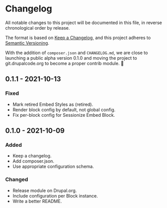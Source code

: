 # Changelog

All notable changes to this project will be documented in this file, in reverse chronological order by release.

The format is based on [Keep a Changelog](https://keepachangelog.com/en/1.0.0/),
and this project adheres to [Semantic Versioning](https://semver.org/spec/v2.0.0.html).

With the addition of `composer.json` and `CHANGELOG.md`, we are close
to launching a public alpha version 0.1.0 and moving the project to
git.drupalcode.org to become a proper contrib module. :tada:

## 0.1.1 - 2021-10-13

### Fixed

- Mark retired Embed Styles as (retired).
- Render block config by default, not global config.
- Fix per-block config for Sessionize Embed Block.

## 0.1.0 - 2021-10-09

### Added

- Keep a changelog.
- Add composer.json.
- Use appropriate configuration schema.

### Changed

- Release module on Drupal.org.
- Include configuration per Block instance.
- Write a better README.
